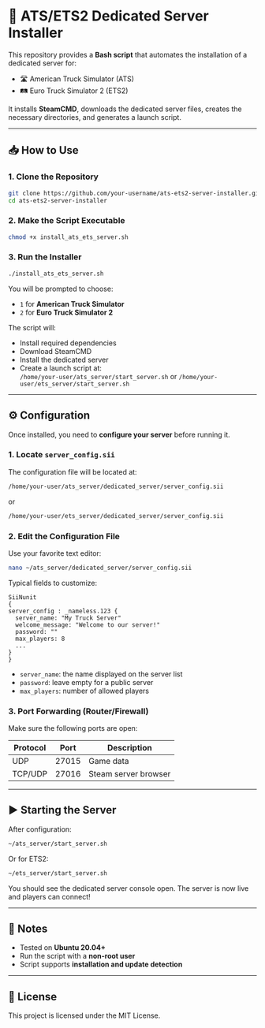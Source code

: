 # 🚚 ATS/ETS2 Dedicated Server Installer

This repository provides a **Bash script** that automates the installation of a dedicated server for:

- 🛣️ American Truck Simulator (ATS)
- 🛤️ Euro Truck Simulator 2 (ETS2)

It installs **SteamCMD**, downloads the dedicated server files, creates the necessary directories, and generates a launch script.

---

## 📥 How to Use

### 1. Clone the Repository

```bash
git clone https://github.com/your-username/ats-ets2-server-installer.git
cd ats-ets2-server-installer
```

### 2. Make the Script Executable

```bash
chmod +x install_ats_ets_server.sh
```

### 3. Run the Installer

```bash
./install_ats_ets_server.sh
```

You will be prompted to choose:
- `1` for **American Truck Simulator**
- `2` for **Euro Truck Simulator 2**

The script will:
- Install required dependencies
- Download SteamCMD
- Install the dedicated server
- Create a launch script at:  
  `/home/your-user/ats_server/start_server.sh` or `/home/your-user/ets_server/start_server.sh`

---

## ⚙️ Configuration

Once installed, you need to **configure your server** before running it.

### 1. Locate `server_config.sii`

The configuration file will be located at:

```bash
/home/your-user/ats_server/dedicated_server/server_config.sii
```

or

```bash
/home/your-user/ets_server/dedicated_server/server_config.sii
```

### 2. Edit the Configuration File

Use your favorite text editor:

```bash
nano ~/ats_server/dedicated_server/server_config.sii
```

Typical fields to customize:

```sii
SiiNunit
{
server_config : _nameless.123 {
  server_name: "My Truck Server"
  welcome_message: "Welcome to our server!"
  password: ""
  max_players: 8
  ...
}
}
```

- `server_name`: the name displayed on the server list
- `password`: leave empty for a public server
- `max_players`: number of allowed players

### 3. Port Forwarding (Router/Firewall)

Make sure the following ports are open:

| Protocol | Port  | Description              |
|----------|-------|--------------------------|
| UDP      | 27015 | Game data                |
| TCP/UDP  | 27016 | Steam server browser     |

---

## ▶️ Starting the Server

After configuration:

```bash
~/ats_server/start_server.sh
```

Or for ETS2:

```bash
~/ets_server/start_server.sh
```

You should see the dedicated server console open. The server is now live and players can connect!

---

## 🧪 Notes

- Tested on **Ubuntu 20.04+**
- Run the script with a **non-root user**
- Script supports **installation and update detection**

---

## 📜 License

This project is licensed under the MIT License.

